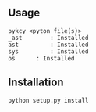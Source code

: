 Usage
----------

    pykcy <pyton file(s)>
    _ast 		: Installed
    ast 		: Installed
    sys 		: Installed
    os 		: Installed


Installation
----------

	python setup.py install



